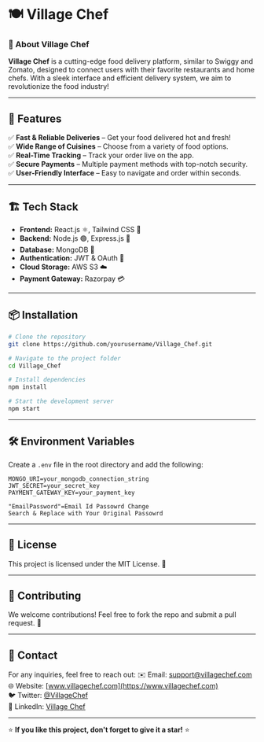 # 🍽️ Village Chef

### 🚀 About Village Chef
**Village Chef** is a cutting-edge food delivery platform, similar to Swiggy and Zomato, designed to connect users with their favorite restaurants and home chefs. With a sleek interface and efficient delivery system, we aim to revolutionize the food industry!  

---

## 🌟 Features
✅ **Fast & Reliable Deliveries** – Get your food delivered hot and fresh!  
✅ **Wide Range of Cuisines** – Choose from a variety of food options.  
✅ **Real-Time Tracking** – Track your order live on the app.  
✅ **Secure Payments** – Multiple payment methods with top-notch security.  
✅ **User-Friendly Interface** – Easy to navigate and order within seconds.  

---

## 🏗️ Tech Stack
- **Frontend:** React.js ⚛️, Tailwind CSS 🎨
- **Backend:** Node.js 🟢, Express.js 🚀
- **Database:** MongoDB 🍃
- **Authentication:** JWT & OAuth 🔐
- **Cloud Storage:** AWS S3 ☁️
- **Payment Gateway:** Razorpay 💳

---

## 📦 Installation
```bash
# Clone the repository
git clone https://github.com/yourusername/Village_Chef.git

# Navigate to the project folder
cd Village_Chef

# Install dependencies
npm install

# Start the development server
npm start
```

---

## 🛠️ Environment Variables
Create a `.env` file in the root directory and add the following:
```
MONGO_URI=your_mongodb_connection_string
JWT_SECRET=your_secret_key
PAYMENT_GATEWAY_KEY=your_payment_key

"EmailPassword"=Email Id Passowrd Change
Search & Replace with Your Original Passowrd
```  

---

## 📜 License
This project is licensed under the MIT License. 📄

---

## 🤝 Contributing
We welcome contributions! Feel free to fork the repo and submit a pull request. 🚀

---

## 📧 Contact
For any inquiries, feel free to reach out:
✉️ Email: support@villagechef.com  
🌐 Website: [www.villagechef.com](https://www.villagechef.com)  
🐦 Twitter: [@VillageChef](https://twitter.com/VillageChef)  
📘 LinkedIn: [Village Chef](https://linkedin.com/company/village-chef)  

---

⭐ **If you like this project, don't forget to give it a star!** ⭐


